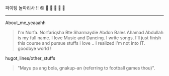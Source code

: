 파이팅 놀파리사 !! :worried: :purple_heart: :sparkling_heart: :bear: :cherry_blossom: :wine_glass:
***
About_me_yeaaahh
>  I'm Norfa. Norfariqsha Bte Sharmaydie Abdon Bales Ahamad Abdullah is my full name. I love Music and Dancing. I write songs.
>  I'll just finish this course and pursue stuffs i love .. I realized i'm not into IT. goodbye world !

hugot_lines/other_stuffs
> "Mayu pa ang bola, gnakup-an (referring to football games thou)".
